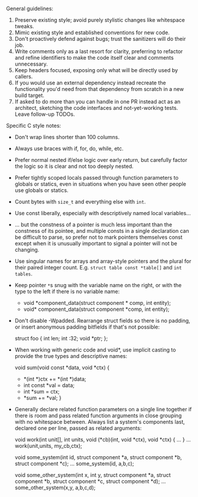 General guidelines:
1) Preserve existing style; avoid purely stylistic changes like whitespace tweaks.
2) Mimic existing style and established conventions for new code.
3) Don't proactively defend against bugs; trust the sanitizers will do their job.
4) Write comments only as a last resort for clarity, preferring to refactor and
   refine identifiers to make the code itself clear and comments unnecessary.
5) Keep headers focused, exposing only what will be directly used by callers.
6) If you would use an external dependency instead recreate the functionality
   you'd need from that dependency from scratch in a new build target.
7) If asked to do more than you can handle in one PR instead act as an architect,
   sketching the code interfaces and not-yet-working tests.  Leave follow-up TODOs.

Specific C style notes:
- Don't wrap lines shorter than 100 columns.
- Always use braces with if, for, do, while, etc.
- Prefer normal nested if/else logic over early return,
  but carefully factor the logic so it is clear and not too deeply nested.
- Prefer tightly scoped locals passed through function parameters to globals or statics,
  even in situations when you have seen other people use globals or statics.
- Count bytes with `size_t` and everything else with `int`.
- Use const liberally, especially with descriptively named local variables...
- ... but the constness of a pointer is much less important than the constness
  of its pointee, and multiple consts in a single declaration can be difficult
  to parse, so prefer not to mark pointers themselves const except when it is
  unusually important to signal a pointer will not be changing.
- Use singular names for arrays and array-style pointers and the plural for their
  paired integer count.  E.g. `struct table const *table[]` and `int tables`.
- Keep pointer `*`s snug with the variable name on the right,
  or with the type to the left if there is no variable name:

    - void *component_data(struct component * comp, int entity);
    + void* component_data(struct component *comp, int entity);

- Don't disable -Wpadded.  Rearrange struct fields so there is no padding,
  or insert anonymous padding bitfields if that's not possible:

    struct foo {
        int   len;
        int   :32;
        void *ptr;
    };

- When working with generic code and void*, use implicit casting to provide the
  true types and descriptive names:

     void sum(void const *data, void *ctx) {
    -    *(int *)ctx += *(int *)data;
    +    int const *val = data;
    +    int       *sum = ctx;
    +    *sum += *val;
     }

- Generally declare related function parameters on a single line together if there is room
  and pass related function arguments in close grouping with no whitespace between.
  Always list a system's components last, declared one per line, passed as related arguments:

    void work(int unit[], int units,
              void (*cb)(int, void *ctx), void *ctx) { ... }
    ...
    work(unit,units, my_cb,ctx);

    void some_system(int id,
                     struct component *a,
                     struct component *b,
                     struct component *c);
    ...
    some_system(id, a,b,c);

    void some_other_system(int x, int y,
                           struct component *a,
                           struct component *b,
                           struct component *c,
                           struct component *d);
    ...
    some_other_system(x,y, a,b,c,d);

